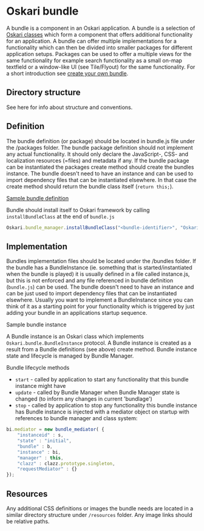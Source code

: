 # Oskari bundle

A bundle is a component in an Oskari application. A bundle is a selection of [Oskari classes](/documentation/core-concepts/oskari-class) which form a component that offers additional functionality for an application. A bundle can offer multiple implementations for a functionality which can then be divided into smaller packages for different application setups. Packages can be used to offer a multiple views for the same functionality for example search functionality as a small on-map textfield or a window-like UI (see Tile/Flyout) for the same functionality. For a short introduction see [create your own bundle](/guides/quick-start/create-your-own-bundle).

## Directory structure

See here for info about structure and conventions.

## Definition

The bundle definition (or package) should be located in bundle.js file under the /packages folder. The bundle package definition should not implement any actual functionality. It should only declare the JavaScript-, CSS- and localization resources (=files) and metadata if any. If the bundle package can be instantiated the packages create method should create the bundles instance. The bundle doesn't need to have an instance and can be used to import dependency files that can be instantiated elsewhere. In that case the create method should return the bundle class itself (`return this;`).

[Sample bundle definition](/guides/quick-start/sample-bundle-definition)

Bundle should install itself to Oskari framework by calling `installBundleClass` at the end of `bundle.js`

```javascript
Oskari.bundle_manager.installBundleClass("<bundle-identifier>", "Oskari.<mynamespace>.bundle.<bundle-identifier>.MyBundle");
```

## Implementation

Bundles implementation files should be located under the /bundles folder. If the bundle has a BundleInstance (ie. something that is started/instantiated when the bundle is played) it is usually defined in a file called instance.js, but this is not enforced and any file referenced in bundle definition (`bundle.js`) can be used. The bundle doesn't need to have an instance and can be just used to import dependency files that can be instantiated elsewhere. Usually you want to implement a BundleInstance since you can think of it as a starting point for your functionality which is triggered by just adding your bundle in an applications startup sequence.

Sample bundle instance

A Bundle instance is an Oskari class which implements `Oskari.bundle.BundleInstance` protocol. A Bundle instance is created as a result from a Bundle definitions (see above) create method. Bundle instance state and lifecycle is managed by Bundle Manager.

Bundle lifecycle methods

* `start` - called by application to start any functionality that this bundle instance might have
* `update` - called by Bundle Manager when Bundle Manager state is changed (to inform any changes in current 'bundlage')
* `stop` - called by application to stop any functionality this bundle instance has
Bundle instance is injected with a mediator object on startup with references to bundle manager and class system:

```javascript
bi.mediator = new bundle_mediator( {
    "instanceid" : s,
    "state" : "initial",
    "bundle" : b,
    "instance" : bi,
    "manager" : this,
    "clazz" : clazz.prototype.singleton,
    "requestMediator" : {}
});
```

## Resources

Any additional CSS definitions or images the bundle needs are located in a similar directory structure under `/resources` folder. Any image links should be relative paths.